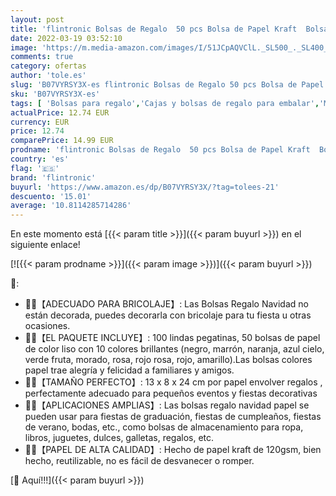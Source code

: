 ```yaml
---
layout: post
title: 'flintronic Bolsas de Regalo  50 pcs Bolsa de Papel Kraft  Bolsas Regalo Navidad con 10 Colores  + 100 Piezas Lindas Pegatinas   para Fiestas Navidad etc  24 * 13 * 8CM '
date: 2022-03-19 03:52:10
image: 'https://m.media-amazon.com/images/I/51JCpAQVClL._SL500_._SL400_.jpg'
comments: true
category: ofertas
author: 'tole.es'
slug: 'B07VYRSY3X-es flintronic Bolsas de Regalo 50 pcs Bolsa de Papel Kraft...'
sku: 'B07VYRSY3X-es'
tags: [ 'Bolsas para regalo','Cajas y bolsas de regalo para embalar','Material de embalaje','Oficina y papelería','Sobres y suministros para el correo','flintronic','navidad', ]
actualPrice: 12.74 EUR
currency: EUR
price: 12.74
comparePrice: 14.99 EUR
prodname: 'flintronic Bolsas de Regalo  50 pcs Bolsa de Papel Kraft  Bolsas Regalo Navidad con 10 Colores  + 100 Piezas Lindas Pegatinas   para Fiestas Navidad etc  24 * 13 * 8CM '
country: 'es'
flag: '🇪🇸'
brand: 'flintronic'
buyurl: 'https://www.amazon.es/dp/B07VYRSY3X/?tag=tolees-21'
descuento: '15.01'
average: '10.8114285714286'
---
```


En este momento está [{{< param title >}}]({{< param buyurl >}}) en el siguiente enlace!

[![{{< param prodname >}}]({{< param image >}})]({{< param buyurl >}})

🔎:

- 🎁🎁【ADECUADO PARA BRICOLAJE】: Las Bolsas Regalo Navidad no están decorada, puedes decorarla con bricolaje para tu fiesta u otras ocasiones.
- 💖💖【EL PAQUETE INCLUYE】: 100 lindas pegatinas, 50 bolsas de papel de color liso con 10 colores brillantes (negro, marrón, naranja, azul cielo, verde fruta, morado, rosa, rojo rosa, rojo, amarillo).Las bolsas colores papel trae alegría y felicidad a familiares y amigos.
- 💖💖【TAMAÑO PERFECTO】: 13 x 8 x 24 cm por papel envolver regalos , perfectamente adecuado para pequeños eventos y fiestas decorativas
- 🎁🎁【APLICACIONES AMPLIAS】: Las bolsas regalo navidad papel se pueden usar para fiestas de graduación, fiestas de cumpleaños, fiestas de verano, bodas, etc., como bolsas de almacenamiento para ropa, libros, juguetes, dulces, galletas, regalos, etc.
- 🎁🎁【PAPEL DE ALTA CALIDAD】: Hecho de papel kraft de 120gsm, bien hecho, reutilizable, no es fácil de desvanecer o romper.

[🛒 Aquí!!!]({{< param buyurl >}})
